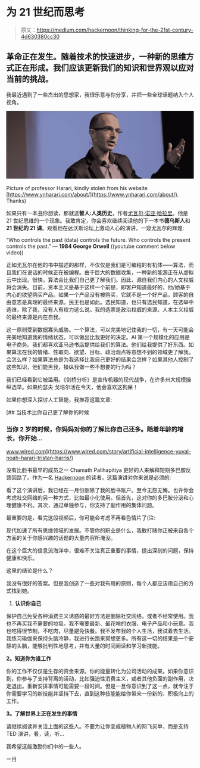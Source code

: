 # 为 21 世纪而思考

> 原文：<https://medium.com/hackernoon/thinking-for-the-21st-century-4d630380cc30>

## 革命正在发生。随着技术的快速进步，一种新的思维方式正在形成。我们应该更新我们的知识和世界观以应对当前的挑战。

我最近遇到了一些杰出的思想家，我很乐意与你分享，并把一些全球话题纳入个人视角。

![](img/e3fec6c60301fb23b3fb2c4fd3c96f30.png)

Picture of professor Harari, kindly stolen from his website [https://www.ynharari.com/about/](https://www.ynharari.com/about/). Thanks)

如果只有一本[书](https://hackernoon.com/tagged/book)你想读，那就选**智人:人类历史**，作者[尤瓦尔·诺亚·哈拉里](https://medium.com/u/8a6d8f1fc05c?source=post_page-----4d630380cc30--------------------------------)。他是 21 世纪思维的一个现象。我敢肯定，你会喜欢继续阅读他的下一本书**德乌斯人**和 **21 世纪的 21 课**。观看他在达沃斯论坛上激动人心的演讲，一窥尤瓦尔的辉煌:

“Who controls the past (data) controls the future. Who controls the present controls the past.” — **1984 George Orwell** ((youtube comment below video))

正如尤瓦尔在他的书中描述的那样，不仅仅是我们是可编程的有机体——算法，而且我们在说话的时候正在被编程。由于巨大的数据收集，一种新的能源正在从虚拟云中出现。很快，算法会比我们自己更了解我们。因此，源自我们内心的人文权威将会消失。目前，资本主义是基于这样一个前提，即客户知道最好的，他/她基于内心的欲望购买产品。如果一个产品没有被购买，它就不是一个好产品，顾客的自由意志是真理的最终来源。民主也是如此。选民知道，也只有选民知道，在选举中选谁，除了我，没有人有权力这么说。我的选票是政治权威的来源。人本主义权威的最终来源是内在自我。

这一原则受到数据寡头威胁。一个算法，可以完美地记住我的一切，有一天可能会完美地知道我的情绪状态，可以做出比我更好的决定。AI 第一个规模化的应用是电子商务。我们都喜欢亚马逊书店提供给我们的算法。他们给我提供了好东西。如果算法在我的情绪、性取向、欲望、目标、政治观点等意想不到的领域更了解我，会怎么样？如果算法总是为我选择比我自己更好的结果会怎样？如果其他人控制了这些知识，他们能黑我，操纵我做一些不想要的行为吗？

我们已经看到它被滥用。《剑桥分析》是宣传机器的现代战争，在许多州大规模操纵选举。如果约瑟夫·戈培尔活在今天，他会喜欢这狗屎！

如果你想深入探讨人工智能，我推荐这篇文章:

[](https://www.wired.com/story/artificial-intelligence-yuval-noah-harari-tristan-harris/) [## 当技术比你自己更了解你的时候

### 当你 2 岁的时候，你妈妈对你的了解比你自己还多。随着年龄的增长，你开始…

www.wired.com](https://www.wired.com/story/artificial-intelligence-yuval-noah-harari-tristan-harris/) 

没有比脸书最早的成员之一 Chamath Palihapitiya 更好的人来解释短期多巴胺反馈回路了。作为一名 [Hackernoon](https://medium.com/u/4a8a924edf41?source=post_page-----4d630380cc30--------------------------------) 的读者，这篇演讲对你来说是必须的:

看了这个演讲后，我已经在一月份删除了我的脸书账户。至今无怨无悔。也许你会考虑社交网络的另一种方式，比如最小化使用。但首先，这对你的多巴胺分泌和心理健康不利。其次，通过单独参与，你支持了副作用的集体问题。

最重要的是，看完这段视频后，你可能会考虑不再看色情片了(注:

现代加速了所有思维领域的发展。不管你的职业是什么，我敢打赌你正被来自各个方面的关于你感兴趣的话题的大量内容所淹没。

在这个巨大的信息流海洋中，很难不关注真正重要的事情，提出深刻的问题，保持健康和快乐。

这里的结论是什么？

我没有很好的答案。但是我创造了一些对我有用的原则，每个人都应该用自己的方式找到她。

1.  **认识你自己**

保护自己免受各种消费主义诱惑的最好方法是删除社交网络，或者不经常使用。我也不再买我不需要的垃圾。我不需要最新、最花哨的衣服、电子产品和小玩意。我也吃得很节制，不吃肉，尽量避免快餐。我不发布我的个人生活，我试着去生活。我练习瑜伽来保持头脑冷静，我进行长跑来冥想更多。所有这一切的结果是一个安静的头脑，能够批判性地思考，并有大量的时间阅读和学习新技能。

**2。知道你为谁工作**

你的工作不仅仅是生存的资金来源。你的能量转化为公司活动的成果。如果你意识到，你参与了支持背离的活动，比如强迫性消费主义，或者其他负面的副作用，决定退出。重新安排事情可能需要一段时间。但是一旦你意识到了这一点，就专注于你需要学习的新技能并坚持下去，直到这种技能能给你带来一份新的、积极向上的工作。

**3。了解世界上正在发生的事情**

请继续阅读并关注上面的这些人。不要为让你变成植物人的网飞买单，而是支持 TED 演讲，看，读，听…

我希望这能激励你们中的一些人。

一月